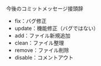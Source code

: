 今後のコミットメッセージ接頭辞

- fix：バグ修正
- update：機能修正（バグではない）
- add：ファイル新規追加
- clean：ファイル整理
- remove：ファイル削除
- disable：コメントアウト
